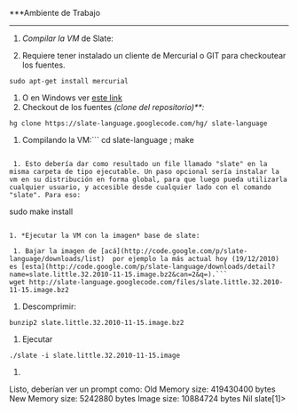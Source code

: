 ***Ambiente de Trabajo
***

1. *Compilar la VM* de Slate:

 1. Requiere tener instalado un cliente de Mercurial o GIT para checkoutear los fuentes.
```
sudo apt-get install mercurial
```

 1. O en Windows ver [este link](http://mercurial.selenic.com/wiki/WindowsInstall)
 1. Checkout de los fuentes *(clone del repositorio)**:* 
```
hg clone https://slate-language.googlecode.com/hg/ slate-language
```

 1. Compilando la VM:```
cd slate-language ; make
```

 1. Esto debería dar como resultado un file llamado "slate" en la misma carpeta de tipo ejecutable. Un paso opcional sería instalar la vm en su distribución en forma global, para que luego pueda utilizarla cualquier usuario, y accesible desde cualquier lado con el comando "slate". Para eso:
```
sudo make install
```

1. *Ejecutar la VM con la imagen* base de slate:

 1. Bajar la imagen de [acá](http://code.google.com/p/slate-language/downloads/list)  por ejemplo la más actual hoy (19/12/2010) es [esta](http://code.google.com/p/slate-language/downloads/detail?name=slate.little.32.2010-11-15.image.bz2&can=2&q=).```
wget http://slate-language.googlecode.com/files/slate.little.32.2010-11-15.image.bz2
```

 1. Descomprimir:
```
bunzip2 slate.little.32.2010-11-15.image.bz2
```

 1. Ejecutar 
```
./slate -i slate.little.32.2010-11-15.image
```

 1. ```
Listo, deberían ver un prompt como:
Old Memory size: 419430400 bytes
New Memory size: 5242880 bytes
Image size: 10884724 bytes
Nil
slate[1]>
```